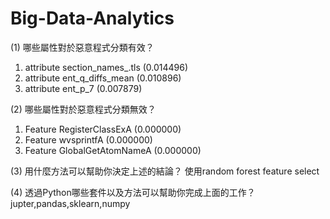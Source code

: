# Big-Data-Analytics
(1) 哪些屬性對於惡意程式分類有效？
1. attribute section_names_.tls (0.014496)
2. attribute ent_q_diffs_mean (0.010896)
3. attribute ent_p_7 (0.007879)

(2) 哪些屬性對於惡意程式分類無效？
1. Feature RegisterClassExA (0.000000)
2. Feature wvsprintfA (0.000000)
3. Feature GlobalGetAtomNameA (0.000000)

(3) 用什麼方法可以幫助你決定上述的結論？
使用random forest feature select

(4) 透過Python哪些套件以及方法可以幫助你完成上面的工作？
jupter,pandas,sklearn,numpy
